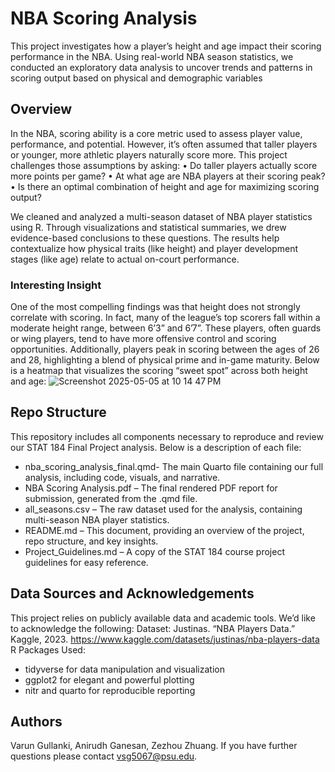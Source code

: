 # NBA Scoring Analysis

This project investigates how a player’s height and age impact their scoring performance in the NBA. Using real-world NBA season statistics, we conducted an exploratory data analysis to uncover trends and patterns in scoring output based on physical and demographic variables

## Overview

In the NBA, scoring ability is a core metric used to assess player value, performance, and potential. However, it’s often assumed that taller players or younger, more athletic players naturally score more. This project challenges those assumptions by asking:
	•	Do taller players actually score more points per game?
	•	At what age are NBA players at their scoring peak?
	•	Is there an optimal combination of height and age for maximizing scoring output?

We cleaned and analyzed a multi-season dataset of NBA player statistics using R. Through visualizations and statistical summaries, we drew evidence-based conclusions to these questions. The results help contextualize how physical traits (like height) and player development stages (like age) relate to actual on-court performance.

### Interesting Insight

One of the most compelling findings was that height does not strongly correlate with scoring. In fact, many of the league’s top scorers fall within a moderate height range, between 6’3” and 6’7”. These players, often guards or wing players, tend to have more offensive control and scoring opportunities.
Additionally, players peak in scoring between the ages of 26 and 28, highlighting a blend of physical prime and in-game maturity.
Below is a heatmap that visualizes the scoring “sweet spot” across both height and age:
![Screenshot 2025-05-05 at 10 14 47 PM](https://github.com/user-attachments/assets/c25b619c-ace1-4abc-ad97-e96e1a1a9c99)

## Repo Structure

This repository includes all components necessary to reproduce and review our STAT 184 Final Project analysis. Below is a description of each file:
- nba_scoring_analysis_final.qmd- The main Quarto file containing our full analysis, including code, visuals, and narrative.
- NBA Scoring Analysis.pdf – The final rendered PDF report for submission, generated from the .qmd file.
- all_seasons.csv – The raw dataset used for the analysis, containing multi-season NBA player statistics.
- README.md – This document, providing an overview of the project, repo structure, and key insights.
- Project_Guidelines.md – A copy of the STAT 184 course project guidelines for easy reference.


## Data Sources and Acknowledgements

This project relies on publicly available data and academic tools. We’d like to acknowledge the following:
Dataset: Justinas. “NBA Players Data.” Kaggle, 2023.
https://www.kaggle.com/datasets/justinas/nba-players-data
R Packages Used:
- 	tidyverse for data manipulation and visualization
- 	ggplot2 for elegant and powerful plotting
- 	 nitr and quarto for reproducible reporting

## Authors

Varun Gullanki, Anirudh Ganesan, Zezhou Zhuang. 
If you have further questions please contact vsg5067@psu.edu.
